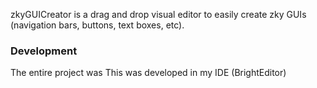 zkyGUICreator is a drag and drop visual editor to easily create zky GUIs (navigation bars, buttons, text boxes, etc).

### Development
The entire project was 
This was developed in my IDE (BrightEditor)
